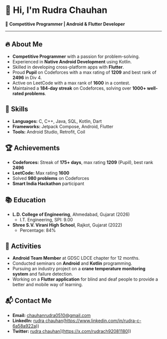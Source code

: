 # 👋 Hi, I'm Rudra Chauhan

🎯 **Competitive Programmer | Android & Flutter Developer**

---

## 🔥 **About Me**
- **Competitive Programmer** with a passion for problem-solving.
- Experienced in **Native Android Development** using Kotlin.
- Skilled in developing cross-platform apps with **Flutter**.
- Proud **Pupil** on Codeforces with a max rating of **1209** and best rank of **2496** in Div 4.
- Active on LeetCode with a max rank of **1600** in a contest.
- Maintained a **184-day streak** on Codeforces, solving over **1000+ well-rated problems**.

## 🚀 **Skills**
- **Languages:** C, C++, Java, SQL, Kotlin, Dart
- **Frameworks:** Jetpack Compose, Android, Flutter
- **Tools:** Android Studio, Retrofit, Coil

## 🏆 **Achievements**
- **Codeforces:** Streak of **175+ days**, max rating **1209** (Pupil), best rank **2496**
- **LeetCode:** Max rating **1600**
- Solved **980 problems** on Codeforces
- **Smart India Hackathon** participant

## 📚 **Education**
- **L.D. College of Engineering**, Ahmedabad, Gujarat (2026)
  - I.T. Engineering, SPI: 9.00
- **Shree S.V. Virani High School**, Rajkot, Gujarat (2022)
  - Percentage: 84%

## 📢 **Activities**
- **Android Team Member** at GDSC LDCE chapter for 12 months.
- Conducted seminars on **Android** and **Kotlin** programming.
- Pursuing an industry project on a **crane temperature monitoring system** and failure detection.
- Working on a **Flutter application** for blind and deaf people to provide a better and mobile way of learning.

## 📬 **Contact Me**
- **Email:** chauhanrudra0510@gmail.com
- **LinkedIn:** [rudra chauhan]([https://www.linkedin.com/in/your-profile])(https://www.linkedin.com/in/rudra-c-6a58a922a))
- **Twitter:** [rudra chauhan]([https://twitter.com/your-profile)](https://x.com/rudrach92081180))
